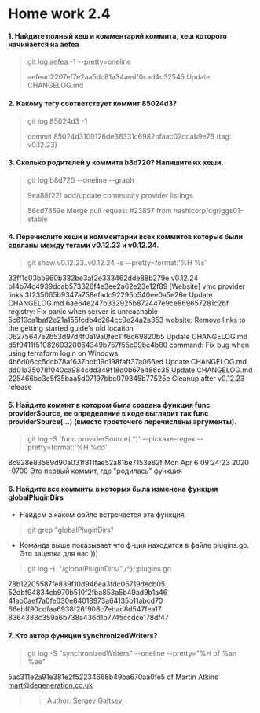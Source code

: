 # Home work 2.4

#### 1. Найдите полный хеш и комментарий коммита, хеш которого начинается на aefea
> git log aefea -1 --pretty=oneline
> 
> aefead2207ef7e2aa5dc81a34aedf0cad4c32545 Update CHANGELOG.md

#### 2. Какому тегу соответствует коммит 85024d3?
> git log 85024d3 -1
> 
> commit 85024d3100126de36331c6982bfaac02cdab9e76 (tag: v0.12.23)

#### 3. Сколько родителей у коммита b8d720? Напишите их хеши.
> git log b8d720 --oneline --graph
> 
> 9ea88f22f add/update community provider listings
> 
> 56cd7859e Merge pull request #23857 from hashicorp/cgriggs01-stable

#### 4. Перечислите хеши и комментарии всех коммитов которые были сделаны между тегами v0.12.23 и v0.12.24.
> git show v0.12.23..v0.12.24 -s --pretty=format:'%H %s'

33ff1c03bb960b332be3af2e333462dde88b279e v0.12.24
b14b74c4939dcab573326f4e3ee2a62e23e12f89 [Website] vmc provider links
3f235065b9347a758efadc92295b540ee0a5e26e Update CHANGELOG.md
6ae64e247b332925b872447e9ce869657281c2bf registry: Fix panic when server is unreachable
5c619ca1baf2e21a155fcdb4c264cc9e24a2a353 website: Remove links to the getting started guide's old location
06275647e2b53d97d4f0a19a0fec11f6d69820b5 Update CHANGELOG.md
d5f9411f5108260320064349b757f55c09bc4b80 command: Fix bug when using terraform login on Windows
4b6d06cc5dcb78af637bbb19c198faff37a066ed Update CHANGELOG.md
dd01a35078f040ca984cdd349f18d0b67e486c35 Update CHANGELOG.md
225466bc3e5f35baa5d07197bbc079345b77525e Cleanup after v0.12.23 release

#### 5. Найдите коммит в котором была создана функция func providerSource, ее определение в коде выглядит так func providerSource(...) (вместо троеточего перечислены аргументы).
>git log -S 'func providerSource(.*)' --pickaxe-regex --pretty=format:'%H %cd'

8c928e83589d90a031f811fae52a81be7153e82f Mon Apr 6 09:24:23 2020 -0700
Это первый коммит, где "родилась" функция

#### 6. Найдите все коммиты в которых была изменена функция globalPluginDirs
+ Найдем в каком файле встречается эта функция
> git grep "globalPluginDirs"
+ Команда выше показывает что ф-ция находится в файле plugins.go. Это зацепка для нас )))
> git log -L "/globalPluginDirs/",/^}/:plugins.go

78b12205587fe839f10d946ea3fdc06719decb05
52dbf94834cb970b510f2fba853a5b49ad9b1a46
41ab0aef7a0fe030e84018973a64135b11abcd70
66ebff90cdfaa6938f26f908c7ebad8d547fea17
8364383c359a6b738a436d1b7745ccdce178df47

#### 7. Кто автор функции synchronizedWriters?

> git log -S "synchronizedWriters" --oneline --pretty="%H of %an %ae"

5ac311e2a91e381e2f52234668b49ba670aa0fe5 of Martin Atkins mart@degeneration.co.uk

>>Author: Sergey Galtsev